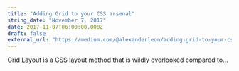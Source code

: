 ```yaml
---
title: "Adding Grid to your CSS arsenal"
string_date: "November 7, 2017"
date: 2017-11-07T06:00:00.000Z
draft: false
external_url: "https://medium.com/@alexanderleon/adding-grid-to-your-css-arsenal-abc1c8e9703e"
---
```


Grid Layout is a CSS layout method that is wildly overlooked compared to...